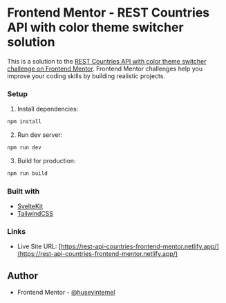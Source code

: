 # Frontend Mentor - REST Countries API with color theme switcher solution

This is a solution to the [REST Countries API with color theme switcher challenge on Frontend Mentor](https://www.frontendmentor.io/challenges/rest-countries-api-with-color-theme-switcher-5cacc469fec04111f7b848ca). Frontend Mentor challenges help you improve your coding skills by building realistic projects. 

### Setup

1.  Install dependencies:

```sh
npm install
```

2.  Run dev server:

```sh
npm run dev
```

3.  Build for production:

```sh
npm run build
```

### Built with
- [SvelteKit](https://kit.svelte.dev/)
- [TailwindCSS](https://tailwindcss.com/)

### Links

- Live Site URL: [https://rest-api-countries-frontend-mentor.netlify.app/](https://rest-api-countries-frontend-mentor.netlify.app/)

## Author

- Frontend Mentor - [@huseyintemel](https://www.frontendmentor.io/profile/huseyintemel)